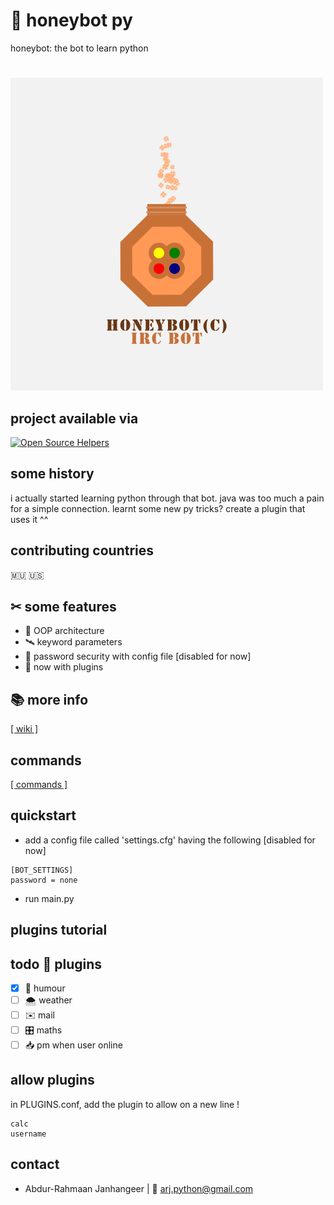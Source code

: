 # 🍯 honeybot py 

honeybot: the bot to learn python
#
![alt text](honeybot_real.png "honeybot logo")

## project available via
[![Open Source Helpers](https://www.codetriage.com/abdur-rahmaanj/honeybot/badges/users.svg)](https://www.codetriage.com/abdur-rahmaanj/honeybot)

## some history
i actually started learning python through that bot. java was too much a pain for a simple connection. learnt some new py tricks? create a plugin that uses it ^^

## contributing countries

🇲🇺 🇺🇸 

## ✂ some features

 * 🍬 OOP architecture
 * 🛰️ keyword parameters
 * 🌵 password security with config file [disabled for now]
 * 🔌 now with plugins
 
## 📚 more info
[[ wiki ]](https://github.com/Abdur-rahmaanJ/honeybot/wiki)

## commands
[[ commands ]](https://github.com/Abdur-rahmaanJ/honeybot/wiki/commands)
 
## quickstart

- add a config file called 'settings.cfg' having the following [disabled for now]
~~~
[BOT_SETTINGS]
password = none
~~~
- run main.py

## plugins tutorial

## todo 🔌 plugins
- [x] 💐 humour
- [ ] 🌨️ weather
- [ ] ✉️ mail
- [ ] 🎛️ maths
- [ ] 📥 pm when user online

## allow plugins
in PLUGINS.conf, add the plugin to allow on a new line !
~~~
calc
username
~~~

## contact
- Abdur-Rahmaan Janhangeer | 📧 arj.python@gmail.com


 



